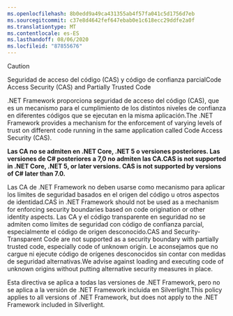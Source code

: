 ```yaml
---
ms.openlocfilehash: 8b0edd9a49ca431355ab4f57fa041c5d1756d7eb
ms.sourcegitcommit: c37e8d4642fef647ebab0e1c618ecc29ddfe2a0f
ms.translationtype: MT
ms.contentlocale: es-ES
ms.lasthandoff: 08/06/2020
ms.locfileid: "87855676"
---
```

> [!CAUTION]
> <span data-ttu-id="3bc40-101">Seguridad de acceso del código (CAS) y código de confianza parcial</span><span class="sxs-lookup"><span data-stu-id="3bc40-101">Code Access Security (CAS) and Partially Trusted Code</span></span>
>
> <span data-ttu-id="3bc40-102">.NET Framework proporciona seguridad de acceso del código (CAS), que es un mecanismo para el cumplimiento de los distintos niveles de confianza en diferentes códigos que se ejecutan en la misma aplicación.</span><span class="sxs-lookup"><span data-stu-id="3bc40-102">The .NET Framework provides a mechanism for the enforcement of varying levels of trust on different code running in the same application called Code Access Security (CAS).</span></span>
>
> <span data-ttu-id="3bc40-103">**Las CA no se admiten en .NET Core, .NET 5 o versiones posteriores. Las versiones de C# posteriores a 7,0 no admiten las CA.**</span><span class="sxs-lookup"><span data-stu-id="3bc40-103">**CAS is not supported in .NET Core, .NET 5, or later versions. CAS is not supported by versions of C# later than 7.0.**</span></span>
>
> <span data-ttu-id="3bc40-104">Las CA de .NET Framework no deben usarse como mecanismo para aplicar los límites de seguridad basados en el origen del código u otros aspectos de identidad.</span><span class="sxs-lookup"><span data-stu-id="3bc40-104">CAS in .NET Framework should not be used as a mechanism for enforcing security boundaries based on code origination or other identity aspects.</span></span> <span data-ttu-id="3bc40-105">Las CA y el código transparente en seguridad no se admiten como límites de seguridad con código de confianza parcial, especialmente el código de origen desconocido.</span><span class="sxs-lookup"><span data-stu-id="3bc40-105">CAS and Security-Transparent Code are not supported as a security boundary with partially trusted code, especially code of unknown origin.</span></span> <span data-ttu-id="3bc40-106">Le aconsejamos que no cargue ni ejecute código de orígenes desconocidos sin contar con medidas de seguridad alternativas.</span><span class="sxs-lookup"><span data-stu-id="3bc40-106">We advise against loading and executing code of unknown origins without putting alternative security measures in place.</span></span>
>
> <span data-ttu-id="3bc40-107">Esta directiva se aplica a todas las versiones de .NET Framework, pero no se aplica a la versión de .NET Framework incluida en Silverlight.</span><span class="sxs-lookup"><span data-stu-id="3bc40-107">This policy applies to all versions of .NET Framework, but does not apply to the .NET Framework included in Silverlight.</span></span>
